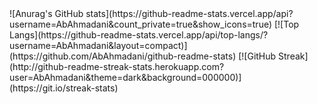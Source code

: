 <div class='parent'>
  ![Anurag's GitHub stats](https://github-readme-stats.vercel.app/api?username=AbAhmadani&count_private=true&show_icons=true)
[![Top Langs](https://github-readme-stats.vercel.app/api/top-langs/?username=AbAhmadani&layout=compact)](https://github.com/AbAhmadani/github-readme-stats)
[![GitHub Streak](http://github-readme-streak-stats.herokuapp.com?user=AbAhmadani&theme=dark&background=000000)](https://git.io/streak-stats)
</div>

